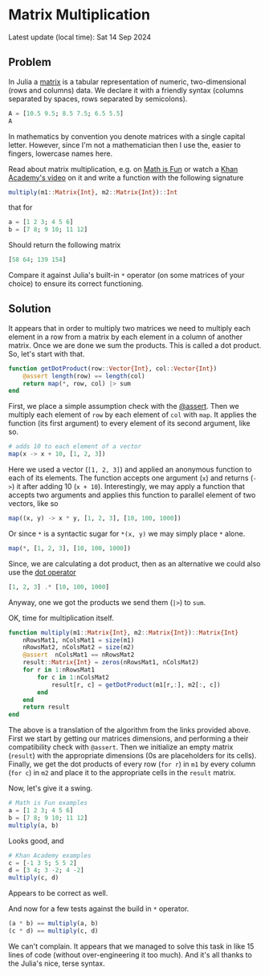# Matrix Multiplication

Latest update (local time): Sat 14 Sep 2024

## Problem

In Julia a
[matrix](https://b-lukaszuk.github.io/RJ_BS_eng/julia_language_variables.html#sec:julia_arrays)
is a tabular representation of numeric, two-dimensional (rows and columns)
data. We declare it with a friendly syntax (columns separated by spaces, rows
separated by semicolons).

```julia
A = [10.5 9.5; 8.5 7.5; 6.5 5.5]
A
```

In mathematics by convention you denote matrices with a single capital
letter. However, since I'm not a mathematician then I use the, easier to
fingers, lowercase names here.

Read about matrix multiplication, e.g. on [Math is
Fun](https://www.mathsisfun.com/algebra/matrix-multiplying.html) or watch a
[Khan Academy's video](https://www.youtube.com/watch?v=OMA2Mwo0aZg) on it and
write a function with the following signature

```julia
multiply(m1::Matrix{Int}, m2::Matrix{Int})::Int
```

that for

```julia
a = [1 2 3; 4 5 6]
b = [7 8; 9 10; 11 12]
```

Should return the following matrix

```julia
[58 64; 139 154]
```

Compare it against Julia's built-in `*` operator (on some matrices of your
choice) to ensure its correct functioning.

## Solution

It appears that in order to multiply two matrices we need to multiply each
element in a row from a matrix by each element in a column of another
matrix. Once we are done we sum the products. This is called a dot product. So,
let's start with that.

```julia
function getDotProduct(row::Vector{Int}, col::Vector{Int})
    @assert length(row) == length(col)
    return map(*, row, col) |> sum
end
```

First, we place a simple assumption check with the
[@assert](https://docs.julialang.org/en/v1/base/base/#Base.@assert). Then we
multiply each element of `row` by each element of `col` with `map`. It applies
the function (its first argument) to every element of its second argument, like
so.

```julia
# adds 10 to each element of a vector
map(x -> x + 10, [1, 2, 3])
```

Here we used a vector (`[1, 2, 3]`) and applied an anonymous function to each of
its elements.  The function accepts one argument (`x`) and returns (`->`) it
after adding 10 (`x + 10`).  Interestingly, we may apply a function that accepts
two arguments and applies this function to parallel element of two vectors, like
so

```julia
map((x, y) -> x * y, [1, 2, 3], [10, 100, 1000])
```

Or since `*` is a syntactic sugar for `*(x, y)` we may simply place `*` alone.

```julia
map(*, [1, 2, 3], [10, 100, 1000])
```

Since, we are calculating a dot product, then as an alternative we could also
use the [dot
operator](https://b-lukaszuk.github.io/RJ_BS_eng/julia_language_repetition.html#sec:julia_language_dot_functions)

```julia
[1, 2, 3] .* [10, 100, 1000]
```

Anyway, one we got the products we send them (`|>`) to `sum`.

OK, time for multiplication itself.

```julia
function multiply(m1::Matrix{Int}, m2::Matrix{Int})::Matrix{Int}
    nRowsMat1, nColsMat1 = size(m1)
    nRowsMat2, nColsMat2 = size(m2)
    @assert  nColsMat1 == nRowsMat2
    result::Matrix{Int} = zeros(nRowsMat1, nColsMat2)
    for r in 1:nRowsMat1
        for c in 1:nColsMat2
            result[r, c] = getDotProduct(m1[r,:], m2[:, c])
        end
    end
    return result
end
```

The above is a translation of the algorithm from the links provided above.
First we start by getting our matrices dimensions, and performing a their
compatibility check with `@assert`. Then we initialize an empty matrix
(`result`) with the appropriate dimensions (0s are placeholders for its cells).
Finally, we get the dot products of every row (`for r`) in `m1` by every column
(`for c`) in `m2` and place it to the appropriate cells in the `result` matrix.

Now, let's give it a swing.

```julia
# Math is Fun examples
a = [1 2 3; 4 5 6]
b = [7 8; 9 10; 11 12]
multiply(a, b)
```

Looks good, and

```julia
# Khan Academy examples
c = [-1 3 5; 5 5 2]
d = [3 4; 3 -2; 4 -2]
multiply(c, d)
```

Appears to be correct as well.

And now for a few tests against the build in `*` operator.

```julia
(a * b) == multiply(a, b)
(c * d) == multiply(c, d)
```

We can't complain. It appears that we managed to solve this task in like 15
lines of code (without over-engineering it too much). And it's all thanks to the
Julia's nice, terse syntax.
